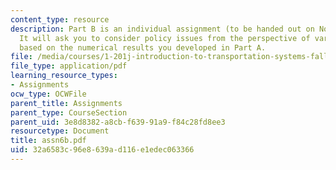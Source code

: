```yaml
---
content_type: resource
description: Part B is an individual assignment (to be handed out on November 28th).
  It will ask you to consider policy issues from the perspective of various actors
  based on the numerical results you developed in Part A.
file: /media/courses/1-201j-introduction-to-transportation-systems-fall-2006/32a6583c96e8639ad116e1edec063366_assn6b.pdf
file_type: application/pdf
learning_resource_types:
- Assignments
ocw_type: OCWFile
parent_title: Assignments
parent_type: CourseSection
parent_uid: 3e8d8382-a8cb-f639-91a9-f84c28fd8ee3
resourcetype: Document
title: assn6b.pdf
uid: 32a6583c-96e8-639a-d116-e1edec063366
---
```

